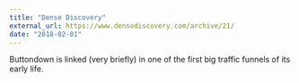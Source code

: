 ```yaml
---
title: "Dense Discovery"
external_url: https://www.densediscovery.com/archive/21/
date: "2018-02-01"
---
```


Buttondown is linked (very briefly) in one of the first big traffic funnels of its early life.
